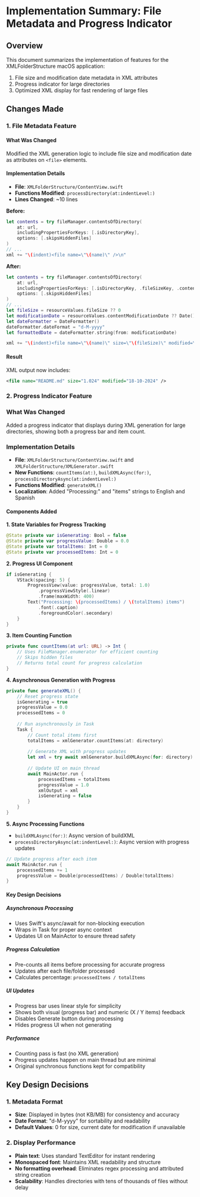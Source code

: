 # Implementation Summary: File Metadata and Progress Indicator

## Overview

This document summarizes the implementation of features for the XMLFolderStructure macOS application:
1. File size and modification date metadata in XML attributes
2. Progress indicator for large directories
3. Optimized XML display for fast rendering of large files

## Changes Made

### 1. File Metadata Feature

#### What Was Changed

Modified the XML generation logic to include file size and modification date as attributes on `<file>` elements.

#### Implementation Details

- **File**: `XMLFolderStructure/ContentView.swift`
- **Functions Modified**: `processDirectory(at:indentLevel:)`
- **Lines Changed**: ~10 lines

**Before:**

```swift
let contents = try fileManager.contentsOfDirectory(
    at: url,
    includingPropertiesForKeys: [.isDirectoryKey],
    options: [.skipsHiddenFiles]
)
// ...
xml += "\(indent)<file name=\"\(name)\" />\n"
```

**After:**
 
```swift
let contents = try fileManager.contentsOfDirectory(
    at: url,
    includingPropertiesForKeys: [.isDirectoryKey, .fileSizeKey, .contentModificationDateKey],
    options: [.skipsHiddenFiles]
)
// ...
let fileSize = resourceValues.fileSize ?? 0
let modificationDate = resourceValues.contentModificationDate ?? Date()
let dateFormatter = DateFormatter()
dateFormatter.dateFormat = "d-M-yyyy"
let formattedDate = dateFormatter.string(from: modificationDate)

xml += "\(indent)<file name=\"\(name)\" size=\"\(fileSize)\" modified=\"\(formattedDate)\" />\n"
```

#### Result

XML output now includes:

```xml
<file name="README.md" size="1.024" modified="18-10-2024" />
```

### 2. Progress Indicator Feature

### What Was Changed

Added a progress indicator that displays during XML generation for large directories, showing both a progress bar and item count.

### Implementation Details

- **File**: `XMLFolderStructure/ContentView.swift` and `XMLFolderStructure/XMLGenerator.swift`
- **New Functions**: `countItems(at:)`, `buildXMLAsync(for:)`, `processDirectoryAsync(at:indentLevel:)`
- **Functions Modified**: `generateXML()`
- **Localization**: Added "Processing:" and "items" strings to English and Spanish

#### Components Added

**1. State Variables for Progress Tracking**

```swift
@State private var isGenerating: Bool = false
@State private var progressValue: Double = 0.0
@State private var totalItems: Int = 0
@State private var processedItems: Int = 0
```

**2. Progress UI Component**

```swift
if isGenerating {
    VStack(spacing: 5) {
        ProgressView(value: progressValue, total: 1.0)
            .progressViewStyle(.linear)
            .frame(maxWidth: 400)
        Text("Processing: \(processedItems) / \(totalItems) items")
            .font(.caption)
            .foregroundColor(.secondary)
    }
}
```

**3. Item Counting Function**

```swift
private func countItems(at url: URL) -> Int {
    // Uses FileManager.enumerator for efficient counting
    // Skips hidden files
    // Returns total count for progress calculation
}
```

**4. Asynchronous Generation with Progress**

```swift
private func generateXML() {
    // Reset progress state
    isGenerating = true
    progressValue = 0.0
    processedItems = 0
    
    // Run asynchronously in Task
    Task {
        // Count total items first
        totalItems = xmlGenerator.countItems(at: directory)
        
        // Generate XML with progress updates
        let xml = try await xmlGenerator.buildXMLAsync(for: directory)
        
        // Update UI on main thread
        await MainActor.run {
            processedItems = totalItems
            progressValue = 1.0
            xmlOutput = xml
            isGenerating = false
        }
    }
}
```

**5. Async Processing Functions**

- `buildXMLAsync(for:)`: Async version of buildXML
- `processDirectoryAsync(at:indentLevel:)`: Async version with progress updates

```swift
// Update progress after each item
await MainActor.run {
    processedItems += 1
    progressValue = Double(processedItems) / Double(totalItems)
}
```

#### Key Design Decisions

##### Asynchronous Processing

- Uses Swift's async/await for non-blocking execution
- Wraps in Task for proper async context
- Updates UI on MainActor to ensure thread safety

##### Progress Calculation

- Pre-counts all items before processing for accurate progress
- Updates after each file/folder processed
- Calculates percentage: `processedItems / totalItems`

##### UI Updates

- Progress bar uses linear style for simplicity
- Shows both visual (progress bar) and numeric (X / Y items) feedback
- Disables Generate button during processing
- Hides progress UI when not generating

##### Performance

- Counting pass is fast (no XML generation)
- Progress updates happen on main thread but are minimal
- Original synchronous functions kept for compatibility

## Key Design Decisions

### 1. Metadata Format

- **Size**: Displayed in bytes (not KB/MB) for consistency and accuracy
- **Date Format**: "d-M-yyyy" for sortability and readability
- **Default Values**: 0 for size, current date for modification if unavailable

### 2. Display Performance

- **Plain text**: Uses standard TextEditor for instant rendering
- **Monospaced font**: Maintains XML readability and structure
- **No formatting overhead**: Eliminates regex processing and attributed string creation
- **Scalability**: Handles directories with tens of thousands of files without delay
